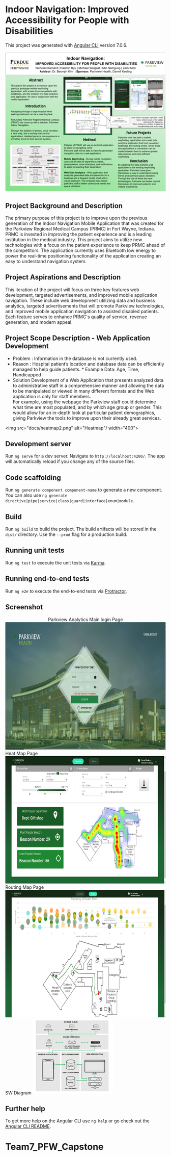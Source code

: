 # Indoor Navigation: Improved Accessibility for People with Disabilities

This project was generated with [Angular CLI](https://github.com/angular/angular-cli) version 7.0.6.

<img src="docs/poster.png" alt="poster"/>

## Project Background and Description
The primary purpose of this project is to improve upon the previous generation of the Indoor Navigation Mobile Application that was created for the Parkview Regional Medical Campus (PRMC) in Fort Wayne, Indiana. PRMC is invested in improving the patient experience and is a leading institution in the medical industry. This project aims to utilize new technologies with a focus on the patient experience to keep PRMC ahead of the competitors. The application currently uses Bluetooth low energy to power the real-time positioning functionality of the application creating an easy to understand navigation system. 


## Project Aspirations and Description
This iteration of the project will focus on three key features web development, targeted advertisements, and improved mobile application navigation. These include web development utilizing data and business analytics, targeted advertisements that will promote Parkview technologies, and improved mobile application navigation to assisted disabled patients. Each feature serves to enhance PRMC's quality of service, revenue generation, and modern appeal.
  
## Project Scope Description - Web Application Development

   - Problem   : Information in the database is not currently used.
   - Reason    : Hospital patient’s location and database data can be efficiently managed to help guide patients.
                  * Example Data: Age, Time,  Handicapped  
   - Solution
  Development of a Web Application that presents analyzed data to administrative staff in a comprehensive manner and allowing the data to be manipulated or viewed in many different formats and the Web application is only for staff members.   
  For example, using the webpage the Parkview staff could determine what time are most populated, and by which age group or gender. This would allow for an in-depth look at particular patient demographics, giving Parkview the tools to improve upon their already great services.

<img src="docs/heatmap2.png" alt="Heatmap"/ width="400">

## Development server

Run `ng serve` for a dev server. Navigate to `http://localhost:4200/`. The app will automatically reload if you change any of the source files.

## Code scaffolding

Run `ng generate component component-name` to generate a new component. You can also use `ng generate directive|pipe|service|class|guard|interface|enum|module`.

## Build

Run `ng build` to build the project. The build artifacts will be stored in the `dist/` directory. Use the `--prod` flag for a production build.

## Running unit tests

Run `ng test` to execute the unit tests via [Karma](https://karma-runner.github.io).

## Running end-to-end tests

Run `ng e2e` to execute the end-to-end tests via [Protractor](http://www.protractortest.org/).

## Screenshot
<center>Parkview Analytics Main login Page</center>
<img src="docs/mainlogin.png" alt="Parkview Analytics Main login Page"/ height="400">
Heat Map Page
<img src="docs/heatmap.png" alt="Heat Map Page"/ height="400">
Routing Map Page
<img src="docs/routemap.png" alt="Routing Map Page"/ height="400">
SW Diagram
<img src="docs/software_diagram.png" alt="SW Diagram"/ width="50%" height="50%">


## Further help

To get more help on the Angular CLI use `ng help` or go check out the [Angular CLI README](https://github.com/angular/angular-cli/blob/master/README.md).
# Team7_PFW_Capstone

